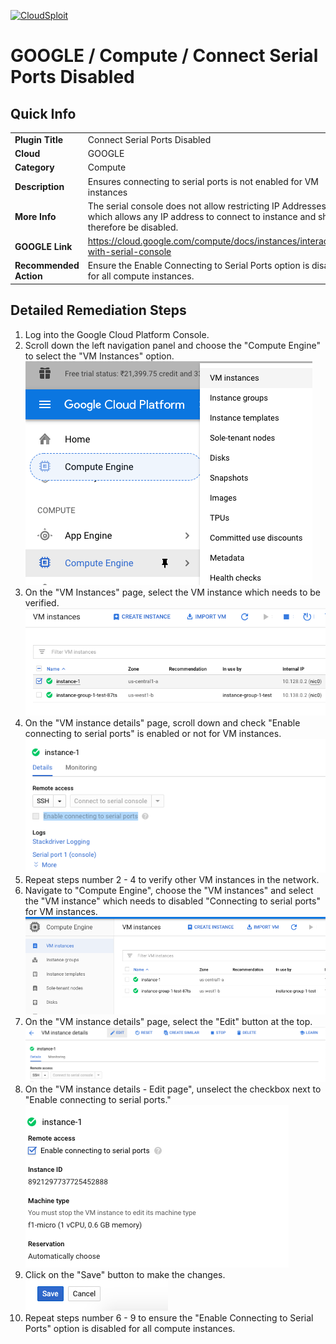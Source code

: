 [![CloudSploit](https://cloudsploit.com/img/logo-new-big-text-100.png "CloudSploit")](https://cloudsploit.com)

# GOOGLE / Compute / Connect Serial Ports Disabled

## Quick Info

| | |
|-|-|
| **Plugin Title** | Connect Serial Ports Disabled |
| **Cloud** | GOOGLE |
| **Category** | Compute |
| **Description** | Ensures connecting to serial ports is not enabled for VM instances |
| **More Info** | The serial console does not allow restricting IP Addresses, which allows any IP address to connect to instance and should therefore be disabled. |
| **GOOGLE Link** | https://cloud.google.com/compute/docs/instances/interacting-with-serial-console |
| **Recommended Action** | Ensure the Enable Connecting to Serial Ports option is disabled for all compute instances. |

## Detailed Remediation Steps
1. Log into the Google Cloud Platform Console.
2. Scroll down the left navigation panel and choose the "Compute Engine" to select the "VM Instances" option. </br> <img src="/resources/google/compute/connect-serial-ports-disabled/step2.png"/>
3. On the "VM Instances" page, select the VM instance which needs to be verified. </br> <img src="/resources/google/compute/connect-serial-ports-disabled/step3.png"/>
4. On the "VM instance details" page, scroll down and check "Enable connecting to serial ports" is enabled or not for VM instances.</br> <img src="/resources/google/compute/connect-serial-ports-disabled/step4.png"/>
5. Repeat steps number 2 - 4 to verify other VM instances in the network.</br>
6. Navigate to "Compute Engine", choose the "VM instances" and select the "VM instance" which needs to disabled "Connecting to serial ports" for VM instances.</br> <img src="/resources/google/compute/connect-serial-ports-disabled/step6.png"/>
7. On the "VM instance details" page, select the "Edit" button at the top.</br> <img src="/resources/google/compute/connect-serial-ports-disabled/step7.png"/>
8. On the "VM instance details - Edit page", unselect the checkbox next to "Enable connecting to serial ports."</br> <img src="/resources/google/compute/connect-serial-ports-disabled/step8.png"/>
9. Click on the "Save" button to make the changes.</br> <img src="/resources/google/compute/connect-serial-ports-disabled/step9.png"/>
10. Repeat steps number 6 - 9 to ensure the "Enable Connecting to Serial Ports" option is disabled for all compute instances.</br>
